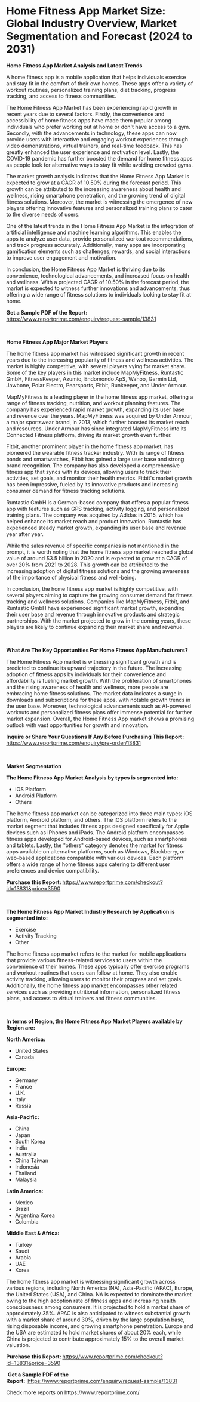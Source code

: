 <p><h1>Home Fitness App Market Size: Global Industry Overview, Market Segmentation and Forecast (2024 to 2031)</h1></p><p><strong>Home Fitness App Market Analysis and Latest Trends</strong></p>
<p><p>A home fitness app is a mobile application that helps individuals exercise and stay fit in the comfort of their own homes. These apps offer a variety of workout routines, personalized training plans, diet tracking, progress tracking, and access to fitness communities.</p><p>The Home Fitness App Market has been experiencing rapid growth in recent years due to several factors. Firstly, the convenience and accessibility of home fitness apps have made them popular among individuals who prefer working out at home or don't have access to a gym. Secondly, with the advancements in technology, these apps can now provide users with interactive and engaging workout experiences through video demonstrations, virtual trainers, and real-time feedback. This has greatly enhanced the user experience and motivation level. Lastly, the COVID-19 pandemic has further boosted the demand for home fitness apps as people look for alternative ways to stay fit while avoiding crowded gyms.</p><p>The market growth analysis indicates that the Home Fitness App Market is expected to grow at a CAGR of 10.50% during the forecast period. This growth can be attributed to the increasing awareness about health and wellness, rising smartphone penetration, and the growing trend of digital fitness solutions. Moreover, the market is witnessing the emergence of new players offering innovative features and personalized training plans to cater to the diverse needs of users.</p><p>One of the latest trends in the Home Fitness App Market is the integration of artificial intelligence and machine learning algorithms. This enables the apps to analyze user data, provide personalized workout recommendations, and track progress accurately. Additionally, many apps are incorporating gamification elements such as challenges, rewards, and social interactions to improve user engagement and motivation.</p><p>In conclusion, the Home Fitness App Market is thriving due to its convenience, technological advancements, and increased focus on health and wellness. With a projected CAGR of 10.50% in the forecast period, the market is expected to witness further innovations and advancements, thus offering a wide range of fitness solutions to individuals looking to stay fit at home.</p></p>
<p><strong>Get a Sample PDF of the Report:&nbsp;</strong> <a href="https://www.reportprime.com/enquiry/request-sample/13831">https://www.reportprime.com/enquiry/request-sample/13831</a></p>
<p>&nbsp;</p>
<p><strong>Home Fitness App Major Market Players</strong></p>
<p><p>The home fitness app market has witnessed significant growth in recent years due to the increasing popularity of fitness and wellness activities. The market is highly competitive, with several players vying for market share. Some of the key players in this market include MapMyFitness, Runtastic GmbH, FitnessKeeper, Azumio, Endomondo ApS, Wahoo, Garmin Ltd, Jawbone, Polar Electro, Pearsports, Fitbit, Runkeeper, and Under Armour.</p><p>MapMyFitness is a leading player in the home fitness app market, offering a range of fitness tracking, nutrition, and workout planning features. The company has experienced rapid market growth, expanding its user base and revenue over the years. MapMyFitness was acquired by Under Armour, a major sportswear brand, in 2013, which further boosted its market reach and resources. Under Armour has since integrated MapMyFitness into its Connected Fitness platform, driving its market growth even further.</p><p>Fitbit, another prominent player in the home fitness app market, has pioneered the wearable fitness tracker industry. With its range of fitness bands and smartwatches, Fitbit has gained a large user base and strong brand recognition. The company has also developed a comprehensive fitness app that syncs with its devices, allowing users to track their activities, set goals, and monitor their health metrics. Fitbit's market growth has been impressive, fueled by its innovative products and increasing consumer demand for fitness tracking solutions.</p><p>Runtastic GmbH is a German-based company that offers a popular fitness app with features such as GPS tracking, activity logging, and personalized training plans. The company was acquired by Adidas in 2015, which has helped enhance its market reach and product innovation. Runtastic has experienced steady market growth, expanding its user base and revenue year after year.</p><p>While the sales revenue of specific companies is not mentioned in the prompt, it is worth noting that the home fitness app market reached a global value of around $3.5 billion in 2020 and is expected to grow at a CAGR of over 20% from 2021 to 2028. This growth can be attributed to the increasing adoption of digital fitness solutions and the growing awareness of the importance of physical fitness and well-being.</p><p>In conclusion, the home fitness app market is highly competitive, with several players aiming to capture the growing consumer demand for fitness tracking and wellness solutions. Companies like MapMyFitness, Fitbit, and Runtastic GmbH have experienced significant market growth, expanding their user base and revenue through innovative products and strategic partnerships. With the market projected to grow in the coming years, these players are likely to continue expanding their market share and revenue.</p></p>
<p>&nbsp;</p>
<p><strong>What Are The Key Opportunities For Home Fitness App Manufacturers?</strong></p>
<p><p>The Home Fitness App market is witnessing significant growth and is predicted to continue its upward trajectory in the future. The increasing adoption of fitness apps by individuals for their convenience and affordability is fueling market growth. With the proliferation of smartphones and the rising awareness of health and wellness, more people are embracing home fitness solutions. The market data indicates a surge in downloads and subscriptions for these apps, with notable growth trends in the user base. Moreover, technological advancements such as AI-powered workouts and personalized fitness plans offer immense potential for further market expansion. Overall, the Home Fitness App market shows a promising outlook with vast opportunities for growth and innovation.</p></p>
<p><strong>Inquire or Share Your Questions If Any Before Purchasing This Report:</strong> <a href="https://www.reportprime.com/enquiry/pre-order/13831">https://www.reportprime.com/enquiry/pre-order/13831</a></p>
<p>&nbsp;</p>
<p><strong>Market Segmentation</strong></p>
<p><strong>The Home Fitness App Market Analysis by types is segmented into:</strong></p>
<p><ul><li>iOS Platform</li><li>Android Platform</li><li>Others</li></ul></p>
<p><p>The home fitness app market can be categorized into three main types: iOS platform, Android platform, and others. The iOS platform refers to the market segment that includes fitness apps designed specifically for Apple devices such as iPhones and iPads. The Android platform encompasses fitness apps developed for Android-based devices, such as smartphones and tablets. Lastly, the "others" category denotes the market for fitness apps available on alternative platforms, such as Windows, Blackberry, or web-based applications compatible with various devices. Each platform offers a wide range of home fitness apps catering to different user preferences and device compatibility.</p></p>
<p><strong>Purchase this Report:&nbsp;</strong><a href="https://www.reportprime.com/checkout?id=13831&price=3590">https://www.reportprime.com/checkout?id=13831&price=3590</a></p>
<p>&nbsp;</p>
<p><strong>The Home Fitness App Market Industry Research by Application is segmented into:</strong></p>
<p><ul><li>Exercise</li><li>Activity Tracking</li><li>Other</li></ul></p>
<p><p>The home fitness app market refers to the market for mobile applications that provide various fitness-related services to users within the convenience of their homes. These apps typically offer exercise programs and workout routines that users can follow at home. They also enable activity tracking, allowing users to monitor their progress and set goals. Additionally, the home fitness app market encompasses other related services such as providing nutritional information, personalized fitness plans, and access to virtual trainers and fitness communities.</p></p>
<p>&nbsp;</p>
<p><strong>In terms of Region, the Home Fitness App Market Players available by Region are:</strong></p>
<p>
    <p> <strong> North America: </strong>
        <ul>
            <li>United States</li>
            <li>Canada</li>
        </ul>
        </p> 
    <p> <strong> Europe: </strong>
        <ul>
            <li>Germany</li>
            <li>France</li>
            <li>U.K.</li>
            <li>Italy</li>
            <li>Russia</li>
        </ul>
        </p> 
    <p> <strong> Asia-Pacific: </strong>
        <ul>
            <li>China</li>
            <li>Japan</li>
            <li>South Korea</li>
            <li>India</li>
            <li>Australia</li>
            <li>China Taiwan</li>
            <li>Indonesia</li>
            <li>Thailand</li>
            <li>Malaysia</li>
        </ul>
        </p> 
    <p> <strong> Latin America: </strong>
        <ul>
            <li>Mexico</li>
            <li>Brazil</li>
            <li>Argentina Korea</li>
            <li>Colombia</li>
        </ul>
        </p> 
    <p> <strong> Middle East & Africa: </strong>
        <ul>
            <li>Turkey</li>
            <li>Saudi</li>
            <li>Arabia</li>
            <li>UAE</li>
            <li>Korea</li>
        </ul>
    </p>
    </p>
<p><p>The home fitness app market is witnessing significant growth across various regions, including North America (NA), Asia-Pacific (APAC), Europe, the United States (USA), and China. NA is expected to dominate the market owing to the high adoption rate of fitness apps and increasing health consciousness among consumers. It is projected to hold a market share of approximately 35%. APAC is also anticipated to witness substantial growth with a market share of around 30%, driven by the large population base, rising disposable income, and growing smartphone penetration. Europe and the USA are estimated to hold market shares of about 20% each, while China is projected to contribute approximately 15% to the overall market valuation.</p></p>
<p><strong>Purchase this Report: </strong><a href="https://www.reportprime.com/checkout?id=13831&price=3590">https://www.reportprime.com/checkout?id=13831&price=3590</a></p>
<p>&nbsp;<strong>Get a Sample PDF of the Report:&nbsp;&nbsp;</strong><a href="https://www.reportprime.com/enquiry/request-sample/13831">https://www.reportprime.com/enquiry/request-sample/13831</a></p>
<p><strong></strong></p>
<p>Check more reports on https://www.reportprime.com/</p>